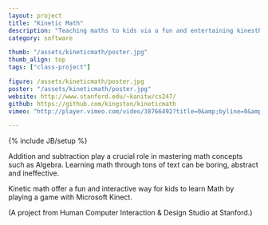 ```yaml
---
layout: project
title: "Kinetic Math"
description: "Teaching maths to kids via a fun and entertaining kinesthetic game."
category: software

thumb: "/assets/kineticmath/poster.jpg"
thumb_align: top
tags: ["class-project"]

figure: /assets/kineticmath/poster.jpg
poster: "/assets/kineticmath/poster.jpg"
website: http://www.stanford.edu/~kanitw/cs247/
github: https://github.com/kingston/kineticmath
vimeo: "http://player.vimeo.com/video/38766492?title=0&amp;byline=0&amp;portrait=0"

---
```

{% include JB/setup %}

Addition and subtraction play a crucial role in mastering math concepts such as Algebra.  Learning math through tons of text can be boring, abstract and ineffective.

Kinetic math offer a fun and interactive way for kids to learn Math by playing a game with Microsoft Kinect. 

(A project from Human Computer Interaction & Design Studio at Stanford.)